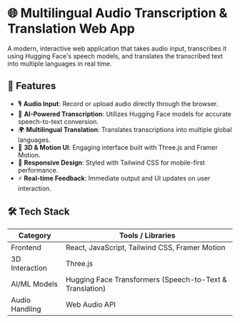 # 🌐 Multilingual Audio Transcription & Translation Web App

A modern, interactive web application that takes audio input, transcribes it using Hugging Face's speech models, and translates the transcribed text into multiple languages in real time.

## 🚀 Features

- 🎙️ **Audio Input**: Record or upload audio directly through the browser.
- 🤖 **AI-Powered Transcription**: Utilizes Hugging Face models for accurate speech-to-text conversion.
- 🌍 **Multilingual Translation**: Translates transcriptions into multiple global languages.
- 💫 **3D & Motion UI**: Engaging interface built with Three.js and Framer Motion.
- 📱 **Responsive Design**: Styled with Tailwind CSS for mobile-first performance.
- ⚡ **Real-time Feedback**: Immediate output and UI updates on user interaction.

## 🛠️ Tech Stack

| Category        | Tools / Libraries                                       |
|----------------|----------------------------------------------------------|
| Frontend       | React, JavaScript, Tailwind CSS, Framer Motion           |
| 3D Interaction | Three.js                                                 |
| AI/ML Models   | Hugging Face Transformers (Speech-to-Text & Translation) |
| Audio Handling | Web Audio API                                            |

